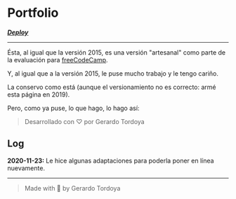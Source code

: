 # Portfolio

***[Deploy](https://zherar7ordoya.github.io/v2017.github.io/)***

---

Ésta, al igual que la versión 2015, es una versión "artesanal" como parte de la
evaluación para [freeCodeCamp](https://www.freecodecamp.org/).

Y, al igual que a la versión 2015, le puse mucho trabajo y le tengo cariño.

La conservo como está (aunque el versionamiento no es correcto: armé esta página
en 2019).

Pero, como ya puse, lo que hago, lo hago así:

> Desarrollado con ♡ por Gerardo Tordoya

## Log

**2020-11-23:** Le hice algunas adaptaciones para poderla poner en línea
nuevamente.

---

> Made with 🧡 by Gerardo Tordoya
